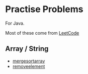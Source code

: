 # Practise Problems
For Java. 

Most of these come from [LeetCode](https://leetcode.com/u/stefandecimelli/)

## Array / String

- [mergesortarray](/mergesortarray) 
- [removeelement](/removeelement)